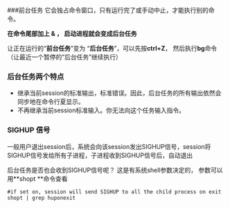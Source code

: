 ###前台任务
它会独占命令窗口，只有运行完了或手动中止，才能执行别的命令。

**在命令尾部加上 & ， 启动进程就会变成后台任务**

让正在运行的“**前台任务**”变为 “**后台任务**”，可以先按**ctrl+Z**， 然后执行**bg**命令（让最近一个暂停的“后台任务”继续执行）



### 后台任务两个特点
-	继承当前session的标准输出，标准错误。因此，后台任务的所有输出依然会同步地在命令行夏显示。
-	不再继承当前session标准输入。你无法向这个任务输入指令。


### SIGHUP 信号
一般用户退出session后，系统会向该session发出SIGHUP信号，session将SIGHUP信号发给所有子进程，子进程收到SIGHUP信号后，自动退出

后台任务是否也会收到SIGHUP信号呢？
这是有系统shell参数决定的， 参数可以用**shopt **命令查看

```shell
#if set on, session will send SIGHUP to all the child process on exit
shopt | grep huponexit 
```


